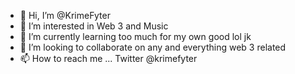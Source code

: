- 👋 Hi, I’m @KrimeFyter
- 👀 I’m interested in Web 3 and Music
- 🌱 I’m currently learning too much for my own good lol jk
- 💞️ I’m looking to collaborate on any and everything web 3 related
- 📫 How to reach me ... Twitter @krimefyter 

<!---
KrimeFyter/KrimeFyter is a ✨ special ✨ repository because its my first `README.md` (this file) appears on your GitHub profile.
You can click the Preview link to take a look at your changes.
--->

